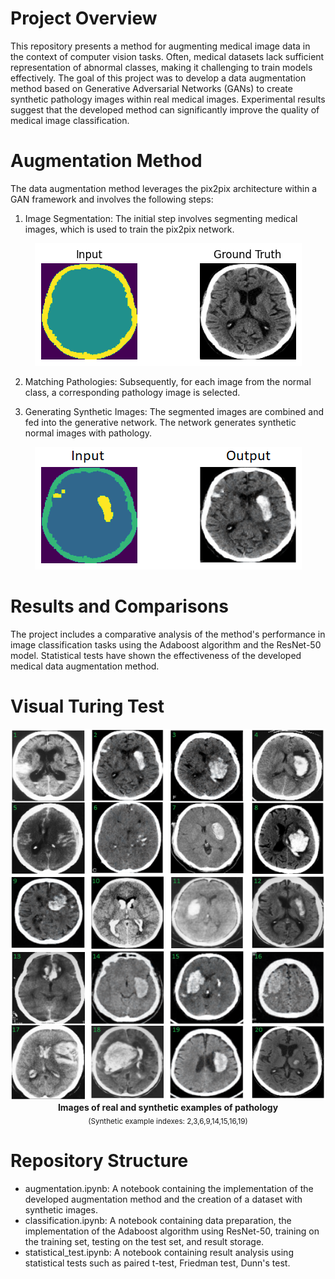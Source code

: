# Project Overview
This repository presents a method for augmenting medical image data in the context of computer vision tasks. Often, medical datasets lack sufficient representation of abnormal classes, making it challenging to train models effectively. The goal of this project was to develop a data augmentation method based on Generative Adversarial Networks (GANs) to create synthetic pathology images within real medical images. Experimental results suggest that the developed method can significantly improve the quality of medical image classification.

# Augmentation Method
The data augmentation method leverages the pix2pix architecture within a GAN framework and involves the following steps:

1. Image Segmentation: The initial step involves segmenting medical images, which is used to train the pix2pix network.

<p align="center">
<img src="results/pix2pix_training.png">  
</p>
  
2. Matching Pathologies: Subsequently, for each image from the normal class, a corresponding pathology image is selected.

3. Generating Synthetic Images: The segmented images are combined and fed into the generative network. The network generates synthetic normal images with pathology.
   
<p align="center">
<img src="results/prediction.png">
</p>
    
# Results and Comparisons
The project includes a comparative analysis of the method's performance in image classification tasks using the Adaboost algorithm and the ResNet-50 model. Statistical tests have shown the effectiveness of the developed medical data augmentation method.

# Visual Turing Test

<p align="center">
<img src="results/mix_patology.png">
<br>
<b> Images of real and synthetic examples of pathology</b>
<br>
<sub>(Synthetic example indexes: 2,3,6,9,14,15,16,19)</sub>  
</p>

# Repository Structure
- augmentation.ipynb: A notebook containing the implementation of the developed augmentation method and the creation of a dataset with synthetic images.
- classification.ipynb: A notebook containing data preparation, the implementation of the Adaboost algorithm using ResNet-50, training on the training set, testing on the test set, and result storage.
- statistical_test.ipynb: A notebook containing result analysis using statistical tests such as paired t-test, Friedman test, Dunn's test.
